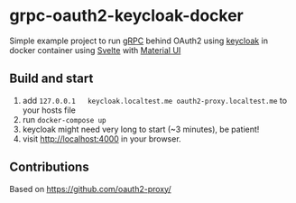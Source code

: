 # grpc-oauth2-keycloak-docker
Simple example project to run [gRPC](https://grpc.io/) behind OAuth2 using [keycloak](https://www.keycloak.org/) in docker container using [Svelte](https://svelte.dev/) with [Material UI](https://sveltematerialui.com/)

## Build and start
1. add `127.0.0.1   keycloak.localtest.me oauth2-proxy.localtest.me` to your hosts file
1. run `docker-compose up`
1. keycloak might need very long to start (~3 minutes), be patient!
1. visit [http://localhost:4000](http://localhost:4000) in your browser.

## Contributions
Based on https://github.com/oauth2-proxy/
